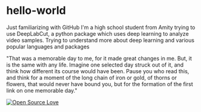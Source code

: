 # hello-world
Just familiarizing with GitHub
I'm a high school student from Amity trying to use DeepLabCut, a python package which uses deep learning to analyze video samples.
Trying to understand more about deep learning and various popular languages and packages

"That was a memorable day to me, for it made great changes in me. But, it is the same with any life. Imagine one selected day struck out of it, and think how different its course would have been. Pause you who read this, and think for a moment of the long chain of iron or gold, of thorns or flowers, that would never have bound you, but for the formation of the first link on one memorable day."

[![Open Source Love](https://badges.frapsoft.com/os/v1/open-source.svg?v=103)](https://github.com/ellerbrock/open-source-badges/)
